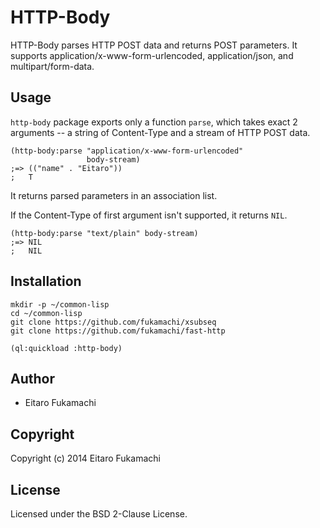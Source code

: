# HTTP-Body

HTTP-Body parses HTTP POST data and returns POST parameters. It supports application/x-www-form-urlencoded, application/json, and multipart/form-data.

## Usage

`http-body` package exports only a function `parse`, which takes exact 2 arguments -- a string of Content-Type and a stream of HTTP POST data.

```common-lisp
(http-body:parse "application/x-www-form-urlencoded"
                 body-stream)
;=> (("name" . "Eitaro"))
;   T
```

It returns parsed parameters in an association list.

If the Content-Type of first argument isn't supported, it returns `NIL`.

```common-lisp
(http-body:parse "text/plain" body-stream)
;=> NIL
;   NIL
```

## Installation

```
mkdir -p ~/common-lisp
cd ~/common-lisp
git clone https://github.com/fukamachi/xsubseq
git clone https://github.com/fukamachi/fast-http
```

```common-lisp
(ql:quickload :http-body)
```

## Author

* Eitaro Fukamachi

## Copyright

Copyright (c) 2014 Eitaro Fukamachi

## License

Licensed under the BSD 2-Clause License.

